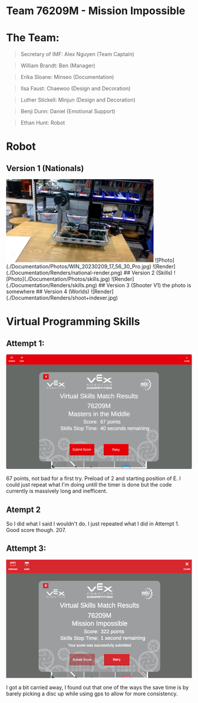 # Team 76209M - Mission Impossible

# The Team:

> Secretary of IMF: Alex Nguyen (Team Captain)

> William Brandt: Ben (Manager)

> Erika Sloane: Minseo (Documentation)

> Ilsa Faust: Chaewoo (Design and Decoration)

> Luther Stickell: Minjun (Design and Decoration)

> Benji Dunn: Daniel (Emotional Support)

> Ethan Hunt: Robot

# Robot

## Version 1 (Nationals)
<img src="./Documentation/Photos/WIN_20230209_17_56_30_Pro.jpg" width="400" alt="photo">
![Photo](./Documentation/Photos/WIN_20230209_17_56_30_Pro.jpg)
![Render](./Documentation/Renders/national-render.png)
## Version 2 (Skills)
![Photo](./Documentation/Photos/skills.jpg)
![Render](./Documentation/Renders/skills.png)
## Version 3 (Shooter V1)
the photo is somewhere
## Version 4 (Worlds)
![Render](./Documentation/Renders/shoot+indexer.jpg)


# Virtual Programming Skills

## Attempt 1:

![67 Points](./Documentation/Code/72.png)

67 points, not bad for a first try. Preload of 2 and starting position of E. I could just repeat what I'm doing untill the timer is done but the code currently is massively long and inefficent.

## Atempt 2

So I did what I said I wouldn't do. I just repeated what I did in Attempt 1. Good score though. 207.

## Attempt 3:

![322 Points](./Documentation/Code/322.png)

I got a bit carried away, I found out that one of the ways the save time is by barely picking a disc up while using gps to allow for more consistency.